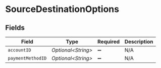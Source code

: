# SourceDestinationOptions


## Fields

| Field               | Type                | Required            | Description         |
| ------------------- | ------------------- | ------------------- | ------------------- |
| `accountID`         | *Optional\<String>* | :heavy_minus_sign:  | N/A                 |
| `paymentMethodID`   | *Optional\<String>* | :heavy_minus_sign:  | N/A                 |